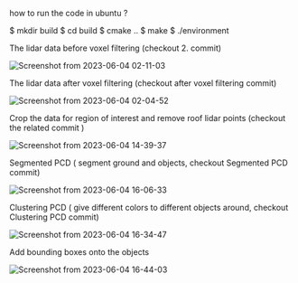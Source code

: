 
how to run the code in ubuntu ?

$ mkdir build
$ cd build
$ cmake ..
$ make
$ ./environment

The lidar data before voxel filtering (checkout 2. commit)

![Screenshot from 2023-06-04 02-11-03](https://github.com/altayilker/sensor_fusion/assets/31896212/c998e610-f881-4ab3-8864-23e9405e4f94)

The lidar data after voxel filtering (checkout after voxel filtering commit)

![Screenshot from 2023-06-04 02-04-52](https://github.com/altayilker/sensor_fusion/assets/31896212/65b28189-3f40-4c5b-b990-66e8aa1492f4)

Crop the data for region of interest and remove roof lidar points (checkout the related commit )

![Screenshot from 2023-06-04 14-39-37](https://github.com/altayilker/sensor_fusion/assets/31896212/cc7e838f-b020-4c82-beab-dec413fe1962)

Segmented PCD ( segment ground and objects, checkout Segmented PCD commit)

![Screenshot from 2023-06-04 16-06-33](https://github.com/altayilker/sensor_fusion/assets/31896212/0c39bf82-35fc-448d-8a72-e8d96bf899f8)

Clustering PCD ( give different colors to different objects around, checkout Clustering PCD commit)

![Screenshot from 2023-06-04 16-34-47](https://github.com/altayilker/sensor_fusion/assets/31896212/132084f5-66cf-4353-9087-14883cb0def7)

Add bounding boxes onto the objects

![Screenshot from 2023-06-04 16-44-03](https://github.com/altayilker/sensor_fusion/assets/31896212/3ac54d1b-cb29-4132-946c-bf7d261f585e)
